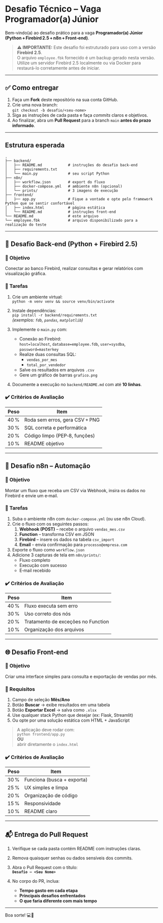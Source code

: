 # Desafio Técnico – Vaga Programador(a) Júnior

Bem-vindo(a) ao desafio prático para a vaga **Programador(a) Júnior (Python + Firebird 2.5 + n8n + Front‑end)**.

> ⚠️ **IMPORTANTE:** Este desafio foi estruturado para uso com a versão **Firebird 2.5**.  
> O arquivo `employee.fbk` fornecido é um backup gerado nesta versão.  
> Utilize um servidor Firebird 2.5 localmente ou via Docker para restaurá-lo corretamente antes de iniciar.

---

## ✅ Como entregar

1. Faça um **Fork** deste repositório na sua conta GitHub.
2. Crie uma nova branch:  
   `git checkout -b desafio/<seu-nome>`
3. Siga as instruções de cada pasta e faça *commits* claros e objetivos.
4. Ao finalizar, abra um **Pull Request** para a branch `main` **antes do prazo informado**.

---

## Estrutura esperada

```
.
├── backend/
│   ├── README.md            # instruções do desafio back‑end
│   ├── requirements.txt
│   └── main.py              # seu script Python
├── n8n/
│   ├── workflow.json        # export do fluxo
│   ├── docker-compose.yml   # ambiente n8n (opcional)
│   └── prints/              # 3 imagens de execução
├── frontend/
│   ├── app.py               # Fique a vontade e opte pelo framework Python que se sentir confortável
│   ├── index.html           # página estática
│   └── README.md            # instruções front‑end
└── README.md                # este arquivo
└── employee.fbk             # arquivo disponibilizado para a realização do teste
```




---

## 🔧 Desafio Back‑end (Python + Firebird 2.5)

### 🎯 Objetivo
Conectar ao banco Firebird, realizar consultas e gerar relatórios com visualização gráfica.

### 🧩 Tarefas

1. Crie um ambiente virtual:  
   `python -m venv venv && source venv/bin/activate`
2. Instale dependências:  
   `pip install -r backend/requirements.txt`  
   *(exemplos: `fdb`, `pandas`, `matplotlib`)*
3. Implemente o `main.py` com:
   - Conexão ao Firebird:  
     `host=localhost`, `database=employee.fdb`, `user=sysdba`, `password=masterkey`
   - Realize duas consultas SQL:
     - `vendas_por_mes`
     - `total_por_vendedor`
   - Salve os resultados em arquivos `.csv`
   - Gere um gráfico de barras `grafico.png`

4. Documente a execução no `backend/README.md` com até **10 linhas**.

### ✔️ Critérios de Avaliação

| Peso | Item                           |
| ---: | ------------------------------ |
| 40 % | Roda sem erros, gera CSV + PNG |
| 30 % | SQL correta e performática     |
| 20 % | Código limpo (PEP‑8, funções)  |
| 10 % | README objetivo                |

---

## 🔄 Desafio n8n – Automação

### 🎯 Objetivo

Montar um fluxo que receba um CSV via Webhook, insira os dados no Firebird e envie um e‑mail.

### 🧩 Tarefas

1. Suba o ambiente n8n com `docker-compose.yml` (ou use n8n Cloud).
2. Crie o fluxo com os seguintes passos:
   1. **Webhook (POST)** – recebe o arquivo `vendas_mes.csv`
   2. **Function** – transforma CSV em JSON
   3. **Firebird** – insere os dados na tabela `csv_import`
   4. **Email** – envia confirmação para `processo@empresa.com`
3. Exporte o fluxo como `workflow.json`
4. Adicione 3 capturas de tela em `n8n/prints/`:
   - Fluxo completo
   - Execução com sucesso
   - E‑mail recebido

### ✔️ Critérios de Avaliação

| Peso | Item                               |
| ---: | ---------------------------------- |
| 40 % | Fluxo executa sem erro             |
| 30 % | Uso correto dos nós                |
| 20 % | Tratamento de exceções no Function |
| 10 % | Organização dos arquivos           |

---

## 🌐 Desafio Front‑end

### 🎯 Objetivo

Criar uma interface simples para consulta e exportação de vendas por mês.

### 🧩 Requisitos

1. Campo de seleção **Mês/Ano**
2. Botão **Buscar** → exibe resultados em uma tabela
3. Botão **Exportar Excel** → salva como `.xlsx`
4. Use qualquer stack Python que desejar (ex: Flask, Streamlit)
5. Ou opte por uma solução estática com HTML + JavaScript

> A aplicação deve rodar com:  
> `python frontend/app.py`  
> **OU**  
> abrir diretamente o `index.html`

### ✔️ Critérios de Avaliação

| Peso | Item                       |
| ---: | -------------------------- |
| 30 % | Funciona (busca + exporta) |
| 25 % | UX simples e limpa         |
| 20 % | Organização de código      |
| 15 % | Responsividade             |
| 10 % | README claro               |

---

## 📬 Entrega do Pull Request

1. Verifique se cada pasta contém README com instruções claras.
2. Remova quaisquer senhas ou dados sensíveis dos commits.
3. Abra o Pull Request com o título:  
   **`Desafio – <Seu Nome>`**
4. No corpo do PR, inclua:

   - **Tempo gasto em cada etapa**
   - **Principais desafios enfrentados**
   - **O que faria diferente com mais tempo**

---

Boa sorte! 💻🚀

